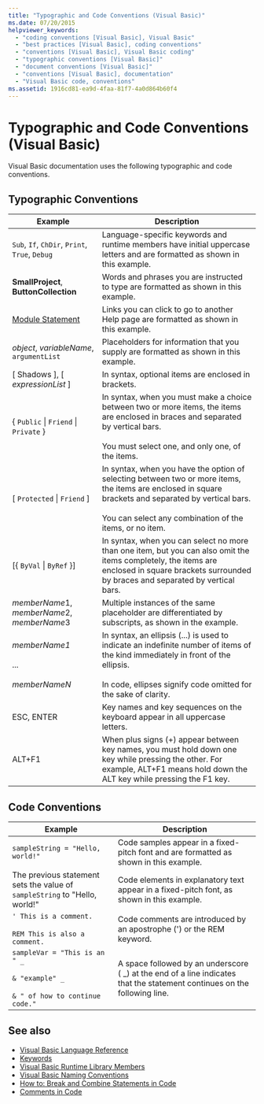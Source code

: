 ```yaml
---
title: "Typographic and Code Conventions (Visual Basic)"
ms.date: 07/20/2015
helpviewer_keywords: 
  - "coding conventions [Visual Basic], Visual Basic"
  - "best practices [Visual Basic], coding conventions"
  - "conventions [Visual Basic], Visual Basic coding"
  - "typographic conventions [Visual Basic]"
  - "document conventions [Visual Basic]"
  - "conventions [Visual Basic], documentation"
  - "Visual Basic code, conventions"
ms.assetid: 1916cd81-ea9d-4faa-81f7-4a0d864b60f4
---
```

# Typographic and Code Conventions (Visual Basic)

Visual Basic documentation uses the following typographic and code conventions.  
  
## Typographic Conventions  
  
|Example|Description|  
|-------------|-----------------|  
|`Sub`, `If`, `ChDir`, `Print`, `True`, `Debug`|Language-specific keywords and runtime members have initial uppercase letters and are formatted as shown in this example.|  
|**SmallProject**, **ButtonCollection**|Words and phrases you are instructed to type are formatted as shown in this example.|  
|[Module Statement](../../visual-basic/language-reference/statements/module-statement.md)|Links you can click to go to another Help page are formatted as shown in this example.|  
|*object*, *variableName*, `argumentList`|Placeholders for information that you supply are formatted as shown in this example.|  
|[ Shadows ], [ *expressionList* ]|In syntax, optional items are enclosed in brackets.|  
|{ `Public` &#124; `Friend` &#124; `Private` }|In syntax, when you must make a choice between two or more items, the items are enclosed in braces and separated by vertical bars.<br /><br /> You must select one, and only one, of the items.|  
|[ `Protected` &#124; `Friend` ]|In syntax, when you have the option of selecting between two or more items, the items are enclosed in square brackets and separated by vertical bars.<br /><br /> You can select any combination of the items, or no item.|  
|[{ `ByVal` &#124; `ByRef` }]|In syntax, when you can select no more than one item, but you can also omit the items completely, the items are enclosed in square brackets surrounded by braces and separated by vertical bars.|  
|*memberName*1, *memberName*2, *memberName*3|Multiple instances of the same placeholder are differentiated by subscripts, as shown in the example.|  
|*memberName1*<br /><br /> ...<br /><br /> *memberNameN*|In syntax, an ellipsis (...) is used to indicate an indefinite number of items of the kind immediately in front of the ellipsis.<br /><br /> In code, ellipses signify code omitted for the sake of clarity.|  
|ESC, ENTER|Key names and key sequences on the keyboard appear in all uppercase letters.|  
|ALT+F1|When plus signs (+) appear between key names, you must hold down one key while pressing the other. For example, ALT+F1 means hold down the ALT key while pressing the F1 key.|  
  
## Code Conventions  
  
|Example|Description|  
|-------------|-----------------|  
|`sampleString = "Hello, world!"`|Code samples appear in a fixed-pitch font and are formatted as shown in this example.|  
|The previous statement sets the value of `sampleString` to "Hello, world!"|Code elements in explanatory text appear in a fixed-pitch font, as shown in this example.|  
|`' This is a comment.`<br /><br /> `REM This is also a comment.`|Code comments are introduced by an apostrophe (') or the REM keyword.|  
|`sampleVar = "This is an " _`<br /><br /> `& "example" _`<br /><br /> `& " of how to continue code."`|A space followed by an underscore ( _) at the end of a line indicates that the statement continues on the following line.|  
  
## See also

- [Visual Basic Language Reference](../../visual-basic/language-reference/index.md)
- [Keywords](../../visual-basic/language-reference/keywords/index.md)
- [Visual Basic Runtime Library Members](../../visual-basic/language-reference/runtime-library-members.md)
- [Visual Basic Naming Conventions](../../visual-basic/programming-guide/program-structure/naming-conventions.md)
- [How to: Break and Combine Statements in Code](../../visual-basic/programming-guide/program-structure/how-to-break-and-combine-statements-in-code.md)
- [Comments in Code](../../visual-basic/programming-guide/program-structure/comments-in-code.md)
